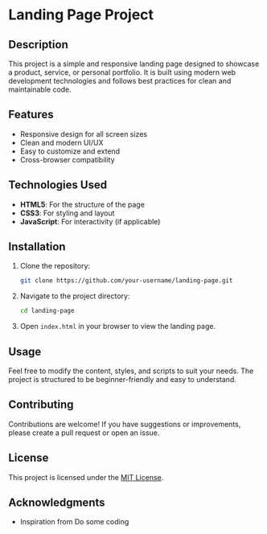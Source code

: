 # Landing Page Project

## Description
This project is a simple and responsive landing page designed to showcase a product, service, or personal portfolio. It is built using modern web development technologies and follows best practices for clean and maintainable code.

## Features
- Responsive design for all screen sizes
- Clean and modern UI/UX
- Easy to customize and extend
- Cross-browser compatibility

## Technologies Used
- **HTML5**: For the structure of the page
- **CSS3**: For styling and layout
- **JavaScript**: For interactivity (if applicable)

## Installation
1. Clone the repository:
    ```bash
    git clone https://github.com/your-username/landing-page.git
    ```
2. Navigate to the project directory:
    ```bash
    cd landing-page
    ```
3. Open `index.html` in your browser to view the landing page.

## Usage
Feel free to modify the content, styles, and scripts to suit your needs. The project is structured to be beginner-friendly and easy to understand.

## Contributing
Contributions are welcome! If you have suggestions or improvements, please create a pull request or open an issue.

## License
This project is licensed under the [MIT License](LICENSE).

## Acknowledgments
- Inspiration from Do some coding

